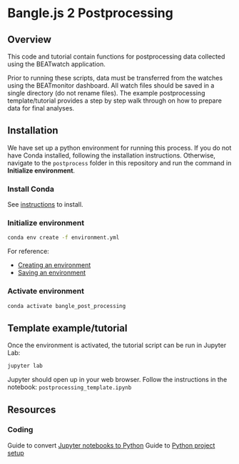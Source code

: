 # Bangle.js 2 Postprocessing

## Overview

This code and tutorial contain functions for postprocessing data collected using the BEATwatch application.

Prior to running these scripts, data must be transferred from the watches using the BEATmonitor dashboard.
All watch files should be saved in a single directory (do not rename files).
The example postprocessing template/tutorial provides a step by step walk through on how to prepare data for final analyses.

## Installation

We have set up a python environment for running this process.
If you do not have Conda installed, following the installation instructions.
Otherwise, navigate to the `postprocess` folder in this repository and run the command in **Initialize environment**.

### Install Conda

See [instructions](https://docs.anaconda.com/miniconda/install/#installing-miniconda) to install.

### Initialize environment

```bash
conda env create -f environment.yml
```

For reference:

- [Creating an environment](https://docs.conda.io/projects/conda/en/latest/user-guide/tasks/manage-environments.html#creating-an-environment-from-an-environment-yml-file)
- [Saving an environment](https://docs.conda.io/projects/conda/en/latest/user-guide/tasks/manage-environments.html#exporting-the-environment-yml-file)

### Activate environment

```bash
conda activate bangle_post_processing
```

## Template example/tutorial

Once the environment is activated, the tutorial script can be run in Jupyter Lab:

```bash
jupyter lab
```

Jupyter should open up in your web browser.
Follow the instructions in the notebook: `postprocessing_template.ipynb`

## Resources

### Coding

Guide to convert [Jupyter notebooks to Python](https://linuxhaxor.net/code/convert-jupyter-notebook-python.html)
Guide to [Python project setup](https://goodresearch.dev/setup)
